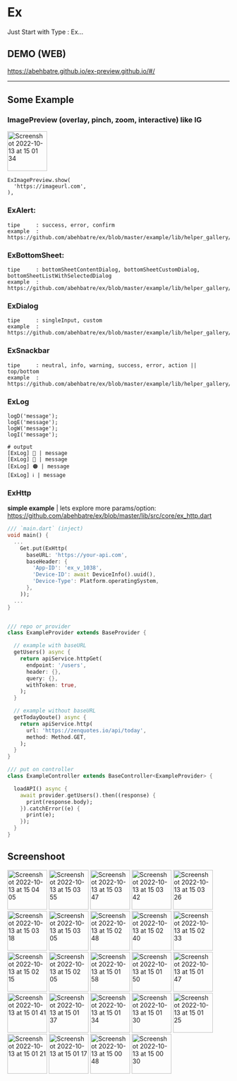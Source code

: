 # Ex
Just Start with Type : Ex...

## DEMO (WEB)
https://abehbatre.github.io/ex-preview.github.io/#/

---


## Some Example
### ImagePreview (overlay, pinch, zoom, interactive) like IG
<img width="90" alt="Screenshot 2022-10-13 at 15 01 34" src="https://user-images.githubusercontent.com/36602270/195540844-44b05fec-89b7-4e99-a268-2541c4afe261.png">

```
ExImagePreview.show(
  'https://imageurl.com',
),
```

### ExAlert:
```
tipe     : success, error, confirm
example  : https://github.com/abehbatre/ex/blob/master/example/lib/helper_gallery/alert_page.dart
```

### ExBottomSheet:
```
tipe     : bottomSheetContentDialog, bottomSheetCustomDialog, bottomSheetListWithSelectedDialog
example  : https://github.com/abehbatre/ex/blob/master/example/lib/helper_gallery/bottomsheet_page.dart
```
### ExDialog
```
tipe     : singleInput, custom
example  : https://github.com/abehbatre/ex/blob/master/example/lib/helper_gallery/input_dialog_page.dart
```

### ExSnackbar
```
tipe     : neutral, info, warning, success, error, action || top/bottom
example  : https://github.com/abehbatre/ex/blob/master/example/lib/helper_gallery/input_dialog_page.dart
```

### ExLog
```
logD('message');
logE('message');
logW('message');
logI('message');

# output
[ExLog] 👻 | message
[ExLog] 🔴 | message
[ExLog] 🟠 | message
[ExLog] ℹ️ | message
```


### ExHttp

**simple example** | lets explore more params/option: https://github.com/abehbatre/ex/blob/master/lib/src/core/ex_http.dart

```dart
/// `main.dart` (inject)
void main() {
  ...
    Get.put(ExHttp(
      baseURL: 'https://your-api.com',
      baseHeader: {
        'App-ID': 'ex_v_1038',
        'Device-ID': await DeviceInfo().uuid(),
        'Device-Type': Platform.operatingSystem,
      },
    ));
  ...
}


/// repo or provider
class ExampleProvider extends BaseProvider {

  // example with baseURL
  getUsers() async {
    return apiService.httpGet(
      endpoint: '/users',
      header: {},
      query: {},
      withToken: true,
    );
  }

  // example without baseURL
  getTodayQoute() async {
    return apiService.http(
      url: 'https://zenquotes.io/api/today',
      method: Method.GET,
    );
  }
}

/// put on controller
class ExampleController extends BaseController<ExampleProvider> {

  loadAPI() async {
    await provider.getUsers().then((response) {
      print(response.body);
    }).catchError((e) {
      print(e);
    });
  }
}
```


## Screenshoot
<img width="90" alt="Screenshot 2022-10-13 at 15 04 05" src="https://user-images.githubusercontent.com/36602270/195540776-9d7a1a06-2824-48d0-ac55-ff4f40b2a63f.png">
<img width="90" alt="Screenshot 2022-10-13 at 15 03 55" src="https://user-images.githubusercontent.com/36602270/195540779-6e56c041-f06e-4963-83c5-a9a79841599c.png">
<img width="90" alt="Screenshot 2022-10-13 at 15 03 47" src="https://user-images.githubusercontent.com/36602270/195540781-92e837b0-7b5b-4664-9e06-81a0fe8de78b.png">
<img width="90" alt="Screenshot 2022-10-13 at 15 03 42" src="https://user-images.githubusercontent.com/36602270/195540785-13c23dfa-3102-43e9-a27c-f570eaf120f9.png">
<img width="90" alt="Screenshot 2022-10-13 at 15 03 26" src="https://user-images.githubusercontent.com/36602270/195540794-ed16ad16-2fcf-4b17-baf7-2a2aa22364b3.png">
<img width="90" alt="Screenshot 2022-10-13 at 15 03 18" src="https://user-images.githubusercontent.com/36602270/195540797-98ac763c-40c1-40cf-90ba-9dac7a58cbc0.png">
<img width="90" alt="Screenshot 2022-10-13 at 15 03 05" src="https://user-images.githubusercontent.com/36602270/195540800-5fd4e2c5-5331-4f24-98aa-023cf3e50c76.png">
<img width="90" alt="Screenshot 2022-10-13 at 15 02 48" src="https://user-images.githubusercontent.com/36602270/195540804-9104956b-4a69-40bd-ae3e-6eb40150f32e.png">
<img width="90" alt="Screenshot 2022-10-13 at 15 02 40" src="https://user-images.githubusercontent.com/36602270/195540818-6a2d7f98-7ac4-46c8-a93e-307039e2d544.png">
<img width="90" alt="Screenshot 2022-10-13 at 15 02 33" src="https://user-images.githubusercontent.com/36602270/195540820-d3ebcd55-c86c-437d-9c7a-646ec674a1da.png">
<img width="90" alt="Screenshot 2022-10-13 at 15 02 15" src="https://user-images.githubusercontent.com/36602270/195540822-bb2d1ea8-f498-46aa-8656-058b7f9c97aa.png">
<img width="90" alt="Screenshot 2022-10-13 at 15 02 05" src="https://user-images.githubusercontent.com/36602270/195540826-e2643074-6583-4fc0-ab22-0df485ba685f.png">
<img width="90" alt="Screenshot 2022-10-13 at 15 01 58" src="https://user-images.githubusercontent.com/36602270/195540830-c808a6d1-a41f-4e36-ad7f-7d3319274e65.png">
<img width="90" alt="Screenshot 2022-10-13 at 15 01 50" src="https://user-images.githubusercontent.com/36602270/195540833-058d3940-c01c-4071-bb8e-c6c454173e45.png">
<img width="90" alt="Screenshot 2022-10-13 at 15 01 47" src="https://user-images.githubusercontent.com/36602270/195540834-c4e2c294-c409-4240-b2b1-83af9a3d9cad.png">
<img width="90" alt="Screenshot 2022-10-13 at 15 01 41" src="https://user-images.githubusercontent.com/36602270/195540835-3c363bd5-c2bb-40ca-be26-57dcf10d2702.png">
<img width="90" alt="Screenshot 2022-10-13 at 15 01 37" src="https://user-images.githubusercontent.com/36602270/195540841-291d75de-25e0-4b17-9def-78796f3a55de.png">
<img width="90" alt="Screenshot 2022-10-13 at 15 01 34" src="https://user-images.githubusercontent.com/36602270/195540844-44b05fec-89b7-4e99-a268-2541c4afe261.png">
<img width="90" alt="Screenshot 2022-10-13 at 15 01 30" src="https://user-images.githubusercontent.com/36602270/195540848-0319340d-7b73-477a-8bcc-fa8ec286a720.png">
<img width="90" alt="Screenshot 2022-10-13 at 15 01 25" src="https://user-images.githubusercontent.com/36602270/195540852-d43d5151-91c7-465e-9dd8-6a59eba8ad80.png">
<img width="90" alt="Screenshot 2022-10-13 at 15 01 21" src="https://user-images.githubusercontent.com/36602270/195540855-c055d7cc-9068-424c-b0cd-97ef0fb24afe.png">
<img width="90" alt="Screenshot 2022-10-13 at 15 01 17" src="https://user-images.githubusercontent.com/36602270/195540858-6b06c057-5b96-4a86-841e-8ce4d0d9f199.png">
<img width="90" alt="Screenshot 2022-10-13 at 15 00 48" src="https://user-images.githubusercontent.com/36602270/195540861-82759d7f-33d9-4318-bc5c-1772739a1777.png">
<img width="90" alt="Screenshot 2022-10-13 at 15 00 30" src="https://user-images.githubusercontent.com/36602270/195540865-9143850b-5e89-4051-af59-697b833f8e55.png">